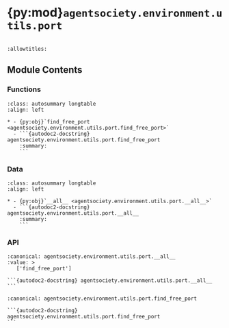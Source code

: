 # {py:mod}`agentsociety.environment.utils.port`

```{py:module} agentsociety.environment.utils.port
```

```{autodoc2-docstring} agentsociety.environment.utils.port
:allowtitles:
```

## Module Contents

### Functions

````{list-table}
:class: autosummary longtable
:align: left

* - {py:obj}`find_free_port <agentsociety.environment.utils.port.find_free_port>`
  - ```{autodoc2-docstring} agentsociety.environment.utils.port.find_free_port
    :summary:
    ```
````

### Data

````{list-table}
:class: autosummary longtable
:align: left

* - {py:obj}`__all__ <agentsociety.environment.utils.port.__all__>`
  - ```{autodoc2-docstring} agentsociety.environment.utils.port.__all__
    :summary:
    ```
````

### API

````{py:data} __all__
:canonical: agentsociety.environment.utils.port.__all__
:value: >
   ['find_free_port']

```{autodoc2-docstring} agentsociety.environment.utils.port.__all__
```

````

````{py:function} find_free_port()
:canonical: agentsociety.environment.utils.port.find_free_port

```{autodoc2-docstring} agentsociety.environment.utils.port.find_free_port
```
````
